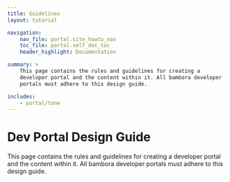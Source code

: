 ```yaml
---
title: Guidelines
layout: tutorial

navigation:
    nav_file: portal.site_howto_nav 
    toc_file: portal.self_doc_toc 
    header_highlight: Documentation

summary: > 
    This page contains the rules and guidelines for creating a 
    developer portal and the content within it. All bambora developer 
    portals must adhere to this design guide.

includes: 
    - portal/tone
---
```


# Dev Portal Design Guide

This page contains the rules and guidelines for creating a developer portal and the content within it. All bambora developer portals must adhere to this design guide.


